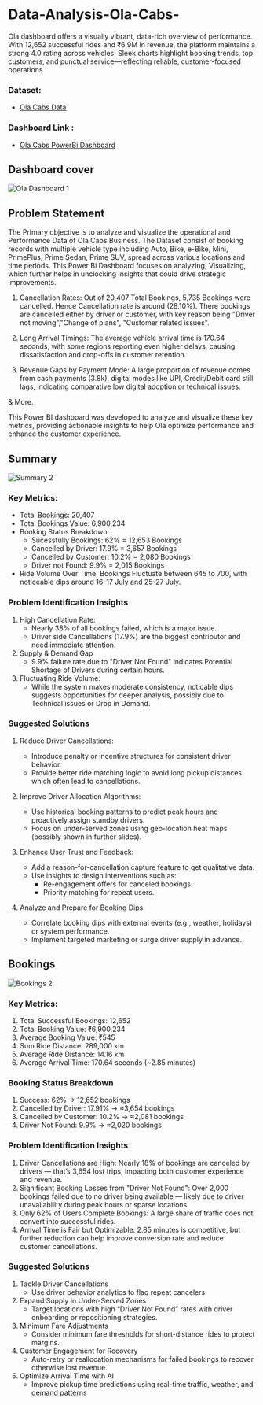 # Data-Analysis-Ola-Cabs-
Ola dashboard offers a visually vibrant, data-rich overview of performance. With 12,652 successful rides and ₹6.9M in revenue, the platform maintains a strong 4.0 rating across vehicles. Sleek charts highlight booking trends, top customers, and punctual service—reflecting reliable, customer-focused operations

### Dataset: 
- <a href = "https://github.com/Riteshe3/Data-Analysis-Ola-Cabs-/blob/main/Bookings-20000-Rows.xlsx">Ola Cabs Data</a>

### Dashboard Link :  
- <a href = "https://github.com/Riteshe3/Data-Analysis-Ola-Cabs-/blob/main/Bookings-20000-Rows.xlsx">Ola Cabs PowerBi Dashboard</a>

## Dashboard cover
![Ola Dashboard 1](https://github.com/user-attachments/assets/af176968-9868-4600-baae-3c9f1e766a86)

## Problem Statement

The Primary objective is to analyze and visualize the operational and Performance Data of Ola Cabs Business.
The Dataset consist of booking records with multiple vehicle type including Auto, Bike, e-Bike, Mini, PrimePlus,
Prime Sedan, Prime SUV, spread across various locations and time periods.
This Power Bi Dashboard focuses on analyzing, Visualizing, which further helps in unclocking insights that could
drive strategic improvements.

1. Cancellation Rates: Out of 20,407 Total Bookings, 5,735 Bookings were cancelled. Hence Cancellation rate is
around (28.10%). There bookings are cancelled either by driver or customer, with key reason being "Driver not
moving","Change of plans", "Customer related issues".

2. Long Arrival Timings: The average vehicle arrival time is 170.64 seconds, with some regions reporting even
higher delays, causing dissatisfaction and drop-offs in customer retention.

3. Revenue Gaps by Payment Mode: A large proportion of revenue comes from cash payments (3.8k), digital modes
like UPI, Credit/Debit card still lags, indicating comparative low digital adoption or technical issues.

& More.

This Power BI dashboard was developed to analyze and visualize these key metrics, providing actionable insights
to help Ola optimize performance and enhance the customer experience.

## Summary
![Summary 2](https://github.com/user-attachments/assets/bcb76e6a-7155-463c-924a-555ceb4a5fe5)

### Key Metrics:
- Total Bookings: 20,407
- Total Bookings Value: 6,900,234
- Booking Status Breakdown:
  - Sucessfully Bookings: 62% = 12,653 Bookings
  - Cancelled by Driver: 17.9% = 3,657 Bookings
  - Cancelled by Customer: 10.2% = 2,080 Bookings
  - Driver not Found: 9.9% = 2,015 Bookings
- Ride Volume Over Time: Bookings Fluctuate between 645 to 700, with noticeable dips around 16-17 July and 
25-27 July.

### Problem Identification Insights
1. High Cancellation Rate:
  	- Nearly 38% of all bookings failed, which is a major issue.
  	- Driver side Cancellations (17.9%) are the biggest contributor and need immediate attention.
2. Supply & Demand Gap
  	- 9.9% failure rate due to "Driver Not Found" indicates Potential Shortage of Drivers during certain hours.
3. Fluctuating Ride Volume:
  	- While the system makes moderate consistency, noticable dips suggests opportunities for deeper analysis, 
    	  possibly due to Technical issues or Drop in Demand.

### Suggested Solutions
1. Reduce Driver Cancellations:
  	- Introduce penalty or incentive structures for consistent driver behavior.
	- Provide better ride matching logic to avoid long pickup distances which often lead to cancellations.
2. Improve Driver Allocation Algorithms:
  	- Use historical booking patterns to predict peak hours and proactively assign standby drivers.
  	- Focus on under-served zones using geo-location heat maps (possibly shown in further slides).
3. Enhance User Trust and Feedback:
  	- Add a reason-for-cancellation capture feature to get qualitative data.
  	- Use insights to design interventions such as:
		- Re-engagement offers for canceled bookings.
	  	- Priority matching for repeat users.

4. Analyze and Prepare for Booking Dips:
  	- Correlate booking dips with external events (e.g., weather, holidays) or system performance.
  	- Implement targeted marketing or surge driver supply in advance.

## Bookings
![Bookings 2](https://github.com/user-attachments/assets/1e9c97f4-db62-4877-98d2-222a0ffd1fe2)

### Key Metrics:
1. Total Successful Bookings: 12,652
2. Total Booking Value: ₹6,900,234
3. Average Booking Value: ₹545
4. Sum Ride Distance: 289,000 km
5. Average Ride Distance: 14.16 km
6. Average Arrival Time: 170.64 seconds (~2.85 minutes)

### Booking Status Breakdown
1. Success: 62% → 12,652 bookings
2. Cancelled by Driver: 17.91% → ≈3,654 bookings
3. Cancelled by Customer: 10.2% → ≈2,081 bookings
4. Driver Not Found: 9.9% → ≈2,020 bookings

### Problem Identification Insights
1. Driver Cancellations are High: Nearly 18% of bookings are canceled by drivers — that’s 3,654 lost trips, impacting both customer experience and revenue.
2. Significant Booking Losses from "Driver Not Found": Over 2,000 bookings failed due to no driver being available — likely due to driver unavailability during peak hours or sparse locations.
3. Only 62% of Users Complete Bookings: A large share of traffic does not convert into successful rides.
4. Arrival Time is Fair but Optimizable: 2.85 minutes is competitive, but further reduction can help improve conversion rate and reduce customer cancellations.

### Suggested Solutions

1. Tackle Driver Cancellations
  	- Use driver behavior analytics to flag repeat cancelers.
2. Expand Supply in Under-Served Zones
  	- Target locations with high “Driver Not Found” rates with driver onboarding or repositioning strategies.
3. Minimum Fare Adjustments
  	- Consider minimum fare thresholds for short-distance rides to protect margins.
4. Customer Engagement for Recovery
  	- Auto-retry or reallocation mechanisms for failed bookings to recover otherwise lost revenue.
5. Optimize Arrival Time with AI
  	- Improve pickup time predictions using real-time traffic, weather, and demand patterns
